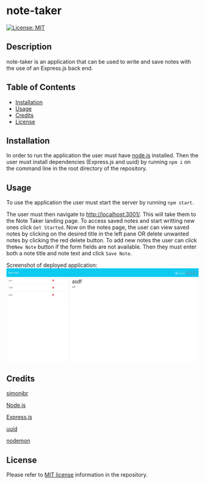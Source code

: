 # note-taker

[![License: MIT](https://shields.io/badge/License-MIT-yellow.svg)](https://opensource.org/licenses/MIT)

## Description

note-taker is an application that can be used to write and save notes with the use of an Express.js back end.

## Table of Contents

- [Installation](#installation)
- [Usage](#usage)
- [Credits](#credits)
- [License](#license)

## Installation

In order to run the application the user must have [node.js](https://nodejs.org/en/download/current) installed. Then the user must install dependencies (Express.js and uuid) by running `npm i` on the command line in the root directory of the repository.

## Usage

To use the application the user must start the server by running `npm start`.

The user must then navigate to [http://localhost:3001/](http://localhost:3001/). This will take them to the Note Taker landing page. To access saved notes and start writting new ones click `Get Started`.
Now on the notes page, the user can view saved notes by clicking on the desired title in the left pane OR delete unwanted notes by clicking the red delete button.
To add new notes the user can click the`New Note` button if the form fields are not available. Then they must enter both a note title and note text and click `Save Note`.



Screenshot of deployed application:
![Deployed screenshot](./public/assets/images/deployed-screenshot.png)

## Credits

[simonjbr](https://github.com/simonjbr)

[Node.js](https://nodejs.org/en)

[Express.js](https://expressjs.com/)

[uuid](https://www.npmjs.com/package/uuid)

[nodemon](https://nodemon.io/)

## License

Please refer to [MIT license](./LICENSE) information in the repository.